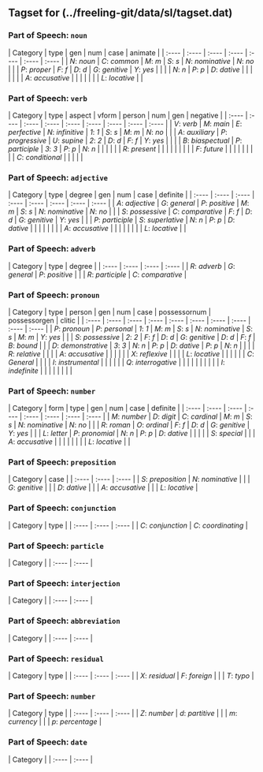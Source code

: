## Tagset for (../freeling-git/data/sl/tagset.dat)

### Part of Speech: `noun`
| Category | type | gen | num | case | animate |
| :----  | :---- | :---- | :---- | :---- | :---- | :---- |
 | *N*: _noun_ | *C*: _common_ | *M*: _m_ | *S*: _s_ | *N*: _nominative_ | *N*: _no_ |
 |  | *P*: _proper_ | *F*: _f_ | *D*: _d_ | *G*: _genitive_ | *Y*: _yes_ |
 |  |  | *N*: _n_ | *P*: _p_ | *D*: _dative_ |  |
 |  |  |  |  | *A*: _accusative_ |  |
 |  |  |  |  | *L*: _locative_ |  |
### Part of Speech: `verb`
| Category | type | aspect | vform | person | num | gen | negative |
| :----  | :---- | :---- | :---- | :---- | :---- | :---- | :---- | :---- |
 | *V*: _verb_ | *M*: _main_ | *E*: _perfective_ | *N*: _infinitive_ | *1*: _1_ | *S*: _s_ | *M*: _m_ | *N*: _no_ |
 |  | *A*: _auxiliary_ | *P*: _progressive_ | *U*: _supine_ | *2*: _2_ | *D*: _d_ | *F*: _f_ | *Y*: _yes_ |
 |  |  | *B*: _biaspectual_ | *P*: _participle_ | *3*: _3_ | *P*: _p_ | *N*: _n_ |  |
 |  |  |  | *R*: _present_ |  |  |  |  |
 |  |  |  | *F*: _future_ |  |  |  |  |
 |  |  |  | *C*: _conditional_ |  |  |  |  |
### Part of Speech: `adjective`
| Category | type | degree | gen | num | case | definite |
| :----  | :---- | :---- | :---- | :---- | :---- | :---- | :---- |
 | *A*: _adjective_ | *G*: _general_ | *P*: _positive_ | *M*: _m_ | *S*: _s_ | *N*: _nominative_ | *N*: _no_ |
 |  | *S*: _possessive_ | *C*: _comparative_ | *F*: _f_ | *D*: _d_ | *G*: _genitive_ | *Y*: _yes_ |
 |  | *P*: _participle_ | *S*: _superlative_ | *N*: _n_ | *P*: _p_ | *D*: _dative_ |  |
 |  |  |  |  |  | *A*: _accusative_ |  |
 |  |  |  |  |  | *L*: _locative_ |  |
### Part of Speech: `adverb`
| Category | type | degree |
| :----  | :---- | :---- | :---- |
 | *R*: _adverb_ | *G*: _general_ | *P*: _positive_ |
 |  | *R*: _participle_ | *C*: _comparative_ |
### Part of Speech: `pronoun`
| Category | type | person | gen | num | case | possessornum | possessorgen | clitic |
| :----  | :---- | :---- | :---- | :---- | :---- | :---- | :---- | :---- | :---- |
 | *P*: _pronoun_ | *P*: _personal_ | *1*: _1_ | *M*: _m_ | *S*: _s_ | *N*: _nominative_ | *S*: _s_ | *M*: _m_ | *Y*: _yes_ |
 |  | *S*: _possessive_ | *2*: _2_ | *F*: _f_ | *D*: _d_ | *G*: _genitive_ | *D*: _d_ | *F*: _f_ | *B*: _bound_ |
 |  | *D*: _demonstrative_ | *3*: _3_ | *N*: _n_ | *P*: _p_ | *D*: _dative_ | *P*: _p_ | *N*: _n_ |  |
 |  | *R*: _relative_ |  |  |  | *A*: _accusative_ |  |  |  |
 |  | *X*: _reflexive_ |  |  |  | *L*: _locative_ |  |  |  |
 |  | *C*: _General_ |  |  |  | *I*: _instrumental_ |  |  |  |
 |  | *Q*: _interrogative_ |  |  |  |  |  |  |  |
 |  | *I*: _indefinite_ |  |  |  |  |  |  |  |
### Part of Speech: `number`
| Category | form | type | gen | num | case | definite |
| :----  | :---- | :---- | :---- | :---- | :---- | :---- | :---- |
 | *M*: _number_ | *D*: _digit_ | *C*: _cardinal_ | *M*: _m_ | *S*: _s_ | *N*: _nominative_ | *N*: _no_ |
 |  | *R*: _roman_ | *O*: _ordinal_ | *F*: _f_ | *D*: _d_ | *G*: _genitive_ | *Y*: _yes_ |
 |  | *L*: _letter_ | *P*: _pronomial_ | *N*: _n_ | *P*: _p_ | *D*: _dative_ |  |
 |  |  | *S*: _special_ |  |  | *A*: _accusative_ |  |
 |  |  |  |  |  | *L*: _locative_ |  |
### Part of Speech: `preposition`
| Category | case |
| :----  | :---- | :---- |
 | *S*: _preposition_ | *N*: _nominative_ |
 |  | *G*: _genitive_ |
 |  | *D*: _dative_ |
 |  | *A*: _accusative_ |
 |  | *L*: _locative_ |
### Part of Speech: `conjunction`
| Category | type |
| :----  | :---- | :---- |
 | *C*: _conjunction_ | *C*: _coordinating_ |
### Part of Speech: `particle`
| Category |
| :----  | :---- |
### Part of Speech: `interjection`
| Category |
| :----  | :---- |
### Part of Speech: `abbreviation`
| Category |
| :----  | :---- |
### Part of Speech: `residual`
| Category | type |
| :----  | :---- | :---- |
 | *X*: _residual_ | *F*: _foreign_ |
 |  | *T*: _typo_ |
### Part of Speech: `number`
| Category | type |
| :----  | :---- | :---- |
 | *Z*: _number_ | *d*: _partitive_ |
 |  | *m*: _currency_ |
 |  | *p*: _percentage_ |
### Part of Speech: `date`
| Category |
| :----  | :---- |

